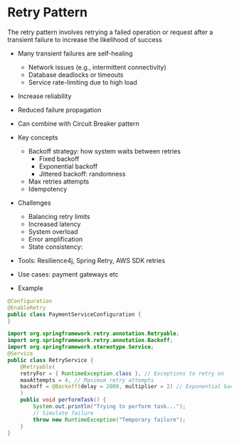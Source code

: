 # Retry Pattern

The retry pattern involves retrying a failed operation or request after a
transient failure to increase the likelihood of success

- Many transient failures are self-healing
  - Network issues (e.g., intermittent connectivity)
  - Database deadlocks or timeouts
  - Service rate-limiting due to high load
- Increase reliability
- Reduced failure propagation
- Can combine with Circuit Breaker pattern
- Key concepts
  - Backoff strategy: how system waits between retries
    - Fixed backoff
    - Exponential backoff
    - Jittered backoff: randomness
  - Max retries attempts
  - Idempotency
- Challenges

  - Balancing retry limits
  - Increased latency
  - System overload
  - Error amplification
  - State consistency:

- Tools: Resilience4j, Spring Retry, AWS SDK retries
- Use cases: payment gateways etc

- Example

```java
@Configuration
@EnableRetry
public class PaymentServiceConfiguration {
}

```

```java
import org.springframework.retry.annotation.Retryable;
import org.springframework.retry.annotation.Backoff;
import org.springframework.stereotype.Service;
@Service
public class RetryService {
    @Retryable(
    retryFor = { RuntimeException.class }, // Exceptions to retry on
    maxAttempts = 4, // Maximum retry attempts
    backoff = @Backoff(delay = 2000, multiplier = 2) // Exponential backoff
    )
    public void performTask() {
        System.out.println("Trying to perform task...");
        // Simulate failure
        throw new RuntimeException("Temporary failure");
    }
}
```
